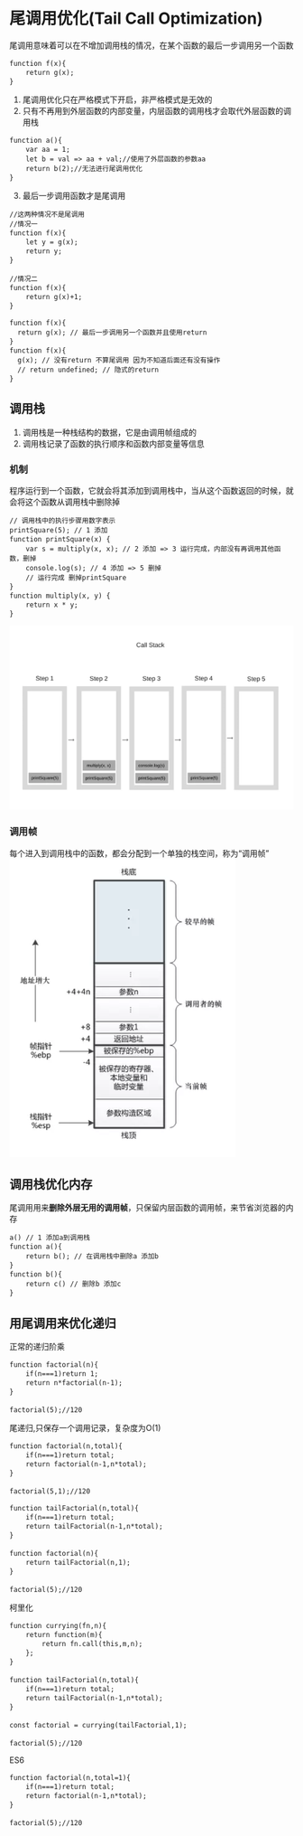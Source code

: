 # 尾调用优化(Tail Call Optimization)
尾调用意味着可以在不增加调用栈的情况，在某个函数的最后一步调用另一个函数
```
function f(x){
    return g(x);
}
```
1. 尾调用优化只在严格模式下开启，非严格模式是无效的
2. 只有不再用到外层函数的内部变量，内层函数的调用栈才会取代外层函数的调用栈  

```
function a(){
    var aa = 1;
    let b = val => aa + val;//使用了外层函数的参数aa
    return b(2);//无法进行尾调用优化
}
```
3. 最后一步调用函数才是尾调用

```
//这两种情况不是尾调用
//情况一
function f(x){
    let y = g(x);
    return y;
}

//情况二
function f(x){
    return g(x)+1;
}
```

```
function f(x){
  return g(x); // 最后一步调用另一个函数并且使用return
}
function f(x){
  g(x); // 没有return 不算尾调用 因为不知道后面还有没有操作
  // return undefined; // 隐式的return
}
```

## 调用栈
1. 调用栈是一种栈结构的数据，它是由调用帧组成的
2. 调用栈记录了函数的执行顺序和函数内部变量等信息  

### 机制
程序运行到一个函数，它就会将其添加到调用栈中，当从这个函数返回的时候，就会将这个函数从调用栈中删除掉  

```
// 调用栈中的执行步骤用数字表示
printSquare(5); // 1 添加
function printSquare(x) {
    var s = multiply(x, x); // 2 添加 => 3 运行完成，内部没有再调用其他函数，删掉
    console.log(s); // 4 添加 => 5 删掉
    // 运行完成 删掉printSquare
}
function multiply(x, y) {
    return x * y;
}
```
![](img/调用栈.png)  

### 调用帧
每个进入到调用栈中的函数，都会分配到一个单独的栈空间，称为“调用帧”  
![](img/调用帧.png)

## 调用栈优化内存
尾调用用来**删除外层无用的调用帧**，只保留内层函数的调用帧，来节省浏览器的内存  

```
a() // 1 添加a到调用栈
function a(){
    return b(); // 在调用栈中删除a 添加b
}
function b(){
    return c() // 删除b 添加c
}
```

## 用尾调用来优化递归
正常的递归阶乘
```
function factorial(n){
    if(n===1)return 1;
    return n*factorial(n-1);
}

factorial(5);//120
```
尾递归,只保存一个调用记录，复杂度为O(1)
```
function factorial(n,total){
    if(n===1)return total;
    return factorial(n-1,n*total);
}

factorial(5,1);//120
```
```
function tailFactorial(n,total){
    if(n===1)return total;
    return tailFactorial(n-1,n*total);
}

function factorial(n){
    return tailFactorial(n,1);
}

factorial(5);//120
```
柯里化
```
function currying(fn,n){
    return function(m){
        return fn.call(this,m,n);
    };
}

function tailFactorial(n,total){
    if(n===1)return total;
    return tailFactorial(n-1,n*total);
}

const factorial = currying(tailFactorial,1);

factorial(5);//120
```
ES6
```
function factorial(n,total=1){
    if(n===1)return total;
    return factorial(n-1,n*total);
}

factorial(5);//120
```